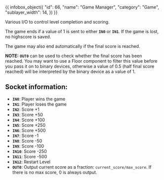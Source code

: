 {{ infobox_object({
	"id": 66,
	"name": "Game Manager",
	"category": "Game",
	"sublayer_width": 14,
}) }}

Various I/O to control level completion and scoring.

The game ends if a value of 1 is sent to either **`IN0`** or **`IN1`**. If the game is lost, no highscore is saved.

The game may also end automatically if the final score is reached.

**NOTE:** **`OUT0`** can be used to check whether the final score has been reached. You may want to use a Floor component to filter this value before you pass it on to binary devices, otherwise a value of 0.5 (half final score reached) will be interpreted by the binary device as a value of 1.

## Socket information:
- **`IN0`**:  Player wins the game
- **`IN1`**:  Player loses the game
- **`IN2`**:  Score +1
- **`IN3`**:  Score +50
- **`IN4`**:  Score +100
- **`IN5`**:  Score +250
- **`IN6`**:  Score +500
- **`IN7`**:  Score -1
- **`IN8`**:  Score -50
- **`IN9`**:  Score -100
- **`IN10`**: Score -250
- **`IN11`**: Score -500
- **`IN12`**: Restart Level
- **`OUT0`**: Output current score as a fraction: `current_score/max_score`. If there is no max score, 0 is always output.